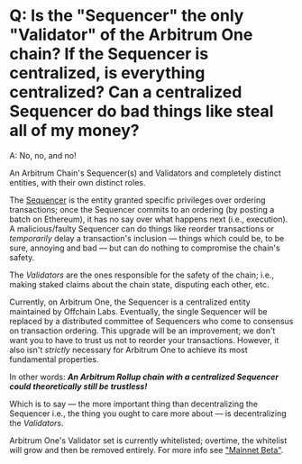 # Q: Is the "Sequencer" the only "Validator" of the Arbitrum One chain? If the Sequencer is centralized, is everything centralized? Can a centralized Sequencer do bad things like steal all of my money?

A: No, no, and no!

An Arbitrum Chain's Sequencer(s) and Validators and completely distinct entities, with their own distinct roles.

The [Sequencer](../sequencer.md) is the entity granted specific privileges over ordering transactions; once the Sequencer commits to an ordering (by posting a batch on Ethereum), it has no say over what happens next (i.e., execution). A malicious/faulty Sequencer can do things like reorder transactions or _temporarily_ delay a transaction's inclusion — things which could be, to be sure, annoying and bad — but can do nothing to compromise the chain's safety.

The _Validators_ are the ones responsible for the safety of the chain; i.e., making staked claims about the chain state, disputing each other, etc.

Currently, on Arbitrum One, the Sequencer is a centralized entity maintained by Offchain Labs. Eventually, the single Sequencer will be replaced by a distributed committee of Sequencers who come to consensus on transaction ordering. This upgrade will be an improvement; we don't want you to have to trust us not to reorder your transactions. However, it also isn't _strictly_ necessary for Arbitrum One to achieve its most fundamental properties.

In other words:
_**An Arbitrum Rollup chain with a centralized Sequencer could theoretically still be trustless!**_

Which is to say — the more important thing than decentralizing the Sequencer i.e., the thing you ought to care more about — is decentralizing the _Validators_.

Arbitrum One's Validator set is currently whitelisted; overtime, the whitelist will grow and then be removed entirely. For more info see ["Mainnet Beta"](../mainnet-beta.md).

